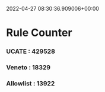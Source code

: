 2022-04-27 08:30:36.909006+00:00
# Rule Counter 
 ### UCATE : 429528

 ### Veneto : 18329

 ### Allowlist : 13922